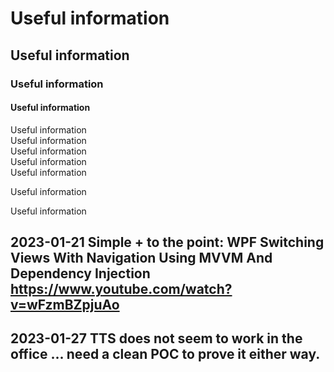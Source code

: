 ﻿# Useful information 
## Useful information 
### Useful information 
#### Useful information 
Useful information  
Useful information  
Useful information  
Useful information  
Useful information  

Useful information  

Useful information  

## 2023-01-21  Simple + to the point: WPF Switching Views With Navigation Using MVVM And Dependency Injection    https://www.youtube.com/watch?v=wFzmBZpjuAo

## 2023-01-27  TTS does not seem to work in the office ... need a clean POC to prove it either way. 
